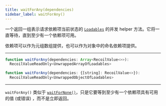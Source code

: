 ```yaml
---
title: waitForAny(dependencies)
sidebar_label: waitForAny()
---
```


一个返回一组表示请求依赖项当前状态的 [`Loadables`](/docs/api-reference/core/Loadable) 的并发 helper 方法。它将一直等待，直到至少有一个依赖项可用。

依赖项可以作为元组数组提供，也可以作为对象中的命名依赖项提供。

---

```jsx
function waitForAny(dependencies: Array<RecoilValue<>>):
  RecoilValueReadOnly<UnwrappedArrayOfLoadables>
```

```jsx
function waitForAny(dependencies: {[string]: RecoilValue<>}):
  RecoilValueReadOnly<UnwrappedObjectOfLoadables>
```
---

`waitForAny()` 类似于 [`waitForNone()`](/docs/api-reference/utils/waitForNone)，只是它要等到至少有一个依赖项具有可用的值 (或错误) ，而不是立即返回。

